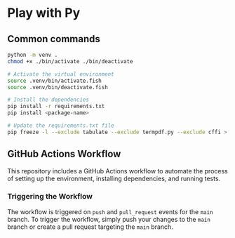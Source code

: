 # Play with Py

## Common commands
```bash
python -m venv .
chmod +x ./bin/activate ./bin/deactivate

# Activate the virtual environment
source .venv/bin/activate.fish
source .venv/bin/deactivate.fish

# Install the dependencies
pip install -r requirements.txt
pip install <package-name>

# Update the requirements.txt file
pip freeze -l --exclude tabulate --exclude termpdf.py --exclude cffi > requirements.txt
```

## GitHub Actions Workflow

This repository includes a GitHub Actions workflow to automate the process of setting up the environment, installing dependencies, and running tests.

### Triggering the Workflow

The workflow is triggered on `push` and `pull_request` events for the `main` branch. To trigger the workflow, simply push your changes to the `main` branch or create a pull request targeting the `main` branch.
